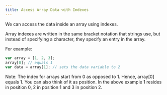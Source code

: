 ```yaml
---
title: Access Array Data with Indexes
---
```

We can access the data inside an array using indexes.

Array indexes are written in the same bracket notation that strings use, but instead of specifying a character, they specify an entry in the array.

For example:

```javascript
var array = [1, 2, 3];
array[0]; // equals 1
var data = array[1]; // sets the data variable to 2
```

Note: The index for arrays start from 0 as opposed to 1. Hence, array[0] equals 1. You can also think of it as position. In the above example 1 resides in position 0, 2 in position 1 and 3 in position 2.
